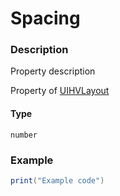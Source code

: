 # Spacing
### Description
Property description

Property of [UIHVLayout](/classes/UIHVLayout/)

#### Type
`number`

### Example
```lua
print("Example code")
```
